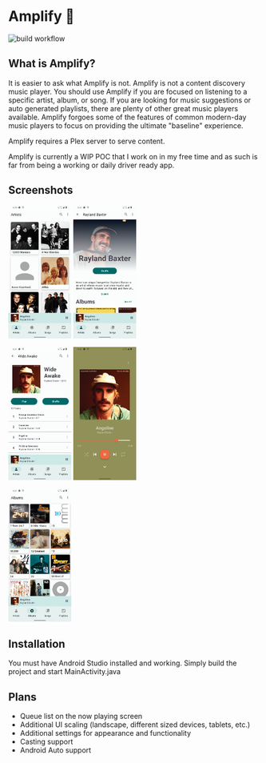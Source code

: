 # Amplify :musical_note:

![build workflow](https://github.com/brdunn/Amplify/actions/workflows/android.yml/badge.svg)

## What is Amplify?
It is easier to ask what Amplify is not. Amplify is not a content discovery music player. You should use Amplify if you are focused on listening to a specific artist, album, or song. If you are looking for music suggestions or auto generated playlists, there are plenty of other great music players available. Amplify forgoes some of the features of common modern-day music players to focus on providing the ultimate "baseline" experience.

Amplify requires a Plex server to serve content.

Amplify is currently a WIP POC that I work on in my free time and as such is far from being a working or daily driver ready app.

## Screenshots
<img src="/images/screenshot_1.png" width="25%"/> <img src="/images/screenshot_2.png" width="25%"/>

<img src="/images/screenshot_3.png" width="25%"/> <img src="/images/screenshot_4.png" width="25%"/>

<img src="/images/screenshot_5.png" width="25%"/>

## Installation
You must have Android Studio installed and working. Simply build the project and start MainActivity.java

## Plans
- Queue list on the now playing screen
- Additional UI scaling (landscape, different sized devices, tablets, etc.)
- Additional settings for appearance and functionality
- Casting support
- Android Auto support
